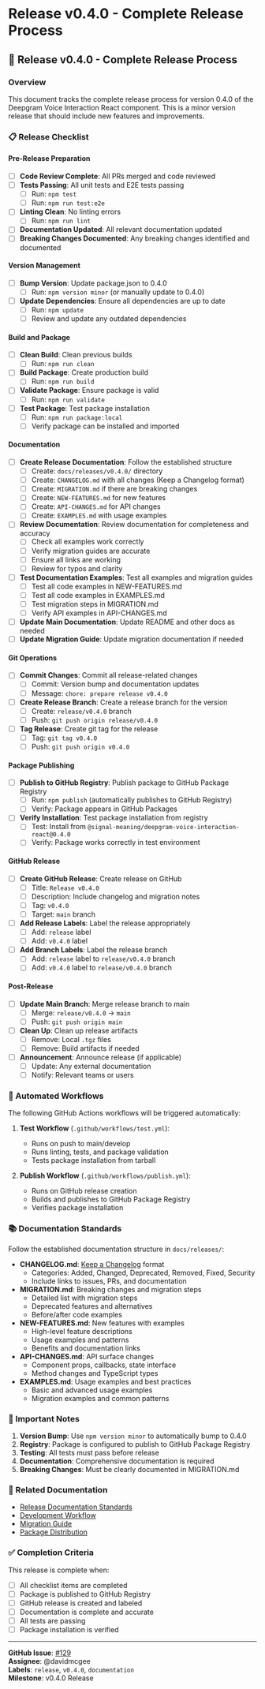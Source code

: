 # Release v0.4.0 - Complete Release Process

## 🚀 Release v0.4.0 - Complete Release Process

### Overview
This document tracks the complete release process for version 0.4.0 of the Deepgram Voice Interaction React component. This is a minor version release that should include new features and improvements.

### 📋 Release Checklist

#### Pre-Release Preparation
- [ ] **Code Review Complete**: All PRs merged and code reviewed
- [ ] **Tests Passing**: All unit tests and E2E tests passing
  - [ ] Run: `npm test`
  - [ ] Run: `npm run test:e2e`
- [ ] **Linting Clean**: No linting errors
  - [ ] Run: `npm run lint`
- [ ] **Documentation Updated**: All relevant documentation updated
- [ ] **Breaking Changes Documented**: Any breaking changes identified and documented

#### Version Management
- [ ] **Bump Version**: Update package.json to 0.4.0
  - [ ] Run: `npm version minor` (or manually update to 0.4.0)
- [ ] **Update Dependencies**: Ensure all dependencies are up to date
  - [ ] Run: `npm update`
  - [ ] Review and update any outdated dependencies

#### Build and Package
- [ ] **Clean Build**: Clean previous builds
  - [ ] Run: `npm run clean`
- [ ] **Build Package**: Create production build
  - [ ] Run: `npm run build`
- [ ] **Validate Package**: Ensure package is valid
  - [ ] Run: `npm run validate`
- [ ] **Test Package**: Test package installation
  - [ ] Run: `npm run package:local`
  - [ ] Verify package can be installed and imported

#### Documentation
- [ ] **Create Release Documentation**: Follow the established structure
  - [ ] Create: `docs/releases/v0.4.0/` directory
  - [ ] Create: `CHANGELOG.md` with all changes (Keep a Changelog format)
  - [ ] Create: `MIGRATION.md` if there are breaking changes
  - [ ] Create: `NEW-FEATURES.md` for new features
  - [ ] Create: `API-CHANGES.md` for API changes
  - [ ] Create: `EXAMPLES.md` with usage examples
- [ ] **Review Documentation**: Review documentation for completeness and accuracy
  - [ ] Check all examples work correctly
  - [ ] Verify migration guides are accurate
  - [ ] Ensure all links are working
  - [ ] Review for typos and clarity
- [ ] **Test Documentation Examples**: Test all examples and migration guides
  - [ ] Test all code examples in NEW-FEATURES.md
  - [ ] Test all code examples in EXAMPLES.md
  - [ ] Test migration steps in MIGRATION.md
  - [ ] Verify API examples in API-CHANGES.md
- [ ] **Update Main Documentation**: Update README and other docs as needed
- [ ] **Update Migration Guide**: Update migration documentation if needed

#### Git Operations
- [ ] **Commit Changes**: Commit all release-related changes
  - [ ] Commit: Version bump and documentation updates
  - [ ] Message: `chore: prepare release v0.4.0`
- [ ] **Create Release Branch**: Create a release branch for the version
  - [ ] Create: `release/v0.4.0` branch
  - [ ] Push: `git push origin release/v0.4.0`
- [ ] **Tag Release**: Create git tag for the release
  - [ ] Tag: `git tag v0.4.0`
  - [ ] Push: `git push origin v0.4.0`

#### Package Publishing
- [ ] **Publish to GitHub Registry**: Publish package to GitHub Package Registry
  - [ ] Run: `npm publish` (automatically publishes to GitHub Registry)
  - [ ] Verify: Package appears in GitHub Packages
- [ ] **Verify Installation**: Test package installation from registry
  - [ ] Test: Install from `@signal-meaning/deepgram-voice-interaction-react@0.4.0`
  - [ ] Verify: Package works correctly in test environment

#### GitHub Release
- [ ] **Create GitHub Release**: Create release on GitHub
  - [ ] Title: `Release v0.4.0`
  - [ ] Description: Include changelog and migration notes
  - [ ] Tag: `v0.4.0`
  - [ ] Target: `main` branch
- [ ] **Add Release Labels**: Label the release appropriately
  - [ ] Add: `release` label
  - [ ] Add: `v0.4.0` label
- [ ] **Add Branch Labels**: Label the release branch
  - [ ] Add: `release` label to `release/v0.4.0` branch
  - [ ] Add: `v0.4.0` label to `release/v0.4.0` branch

#### Post-Release
- [ ] **Update Main Branch**: Merge release branch to main
  - [ ] Merge: `release/v0.4.0` → `main`
  - [ ] Push: `git push origin main`
- [ ] **Clean Up**: Clean up release artifacts
  - [ ] Remove: Local `.tgz` files
  - [ ] Remove: Build artifacts if needed
- [ ] **Announcement**: Announce release (if applicable)
  - [ ] Update: Any external documentation
  - [ ] Notify: Relevant teams or users

### 🔧 Automated Workflows

The following GitHub Actions workflows will be triggered automatically:

1. **Test Workflow** (`.github/workflows/test.yml`):
   - Runs on push to main/develop
   - Runs linting, tests, and package validation
   - Tests package installation from tarball

2. **Publish Workflow** (`.github/workflows/publish.yml`):
   - Runs on GitHub release creation
   - Builds and publishes to GitHub Package Registry
   - Verifies package installation

### 📚 Documentation Standards

Follow the established documentation structure in `docs/releases/`:

- **CHANGELOG.md**: [Keep a Changelog](https://keepachangelog.com/) format
  - Categories: Added, Changed, Deprecated, Removed, Fixed, Security
  - Include links to issues, PRs, and documentation
- **MIGRATION.md**: Breaking changes and migration steps
  - Detailed list with migration steps
  - Deprecated features and alternatives
  - Before/after code examples
- **NEW-FEATURES.md**: New features with examples
  - High-level feature descriptions
  - Usage examples and patterns
  - Benefits and documentation links
- **API-CHANGES.md**: API surface changes
  - Component props, callbacks, state interface
  - Method changes and TypeScript types
- **EXAMPLES.md**: Usage examples and best practices
  - Basic and advanced usage examples
  - Migration examples and common patterns

### 🚨 Important Notes

1. **Version Bump**: Use `npm version minor` to automatically bump to 0.4.0
2. **Registry**: Package is configured to publish to GitHub Package Registry
3. **Testing**: All tests must pass before release
4. **Documentation**: Comprehensive documentation is required
5. **Breaking Changes**: Must be clearly documented in MIGRATION.md

### 🔗 Related Documentation

- [Release Documentation Standards](../README.md)
- [Development Workflow](../../DEVELOPMENT.md)
- [Migration Guide](../../migration/README.md)
- [Package Distribution](../../../issues/ISSUE-package-distribution.md)

### ✅ Completion Criteria

This release is complete when:
- [ ] All checklist items are completed
- [ ] Package is published to GitHub Registry
- [ ] GitHub release is created and labeled
- [ ] Documentation is complete and accurate
- [ ] All tests are passing
- [ ] Package installation is verified

---

**GitHub Issue**: [#129](https://github.com/Signal-Meaning/dg_react_agent/issues/129)  
**Assignee**: @davidmcgee  
**Labels**: `release`, `v0.4.0`, `documentation`  
**Milestone**: v0.4.0 Release
